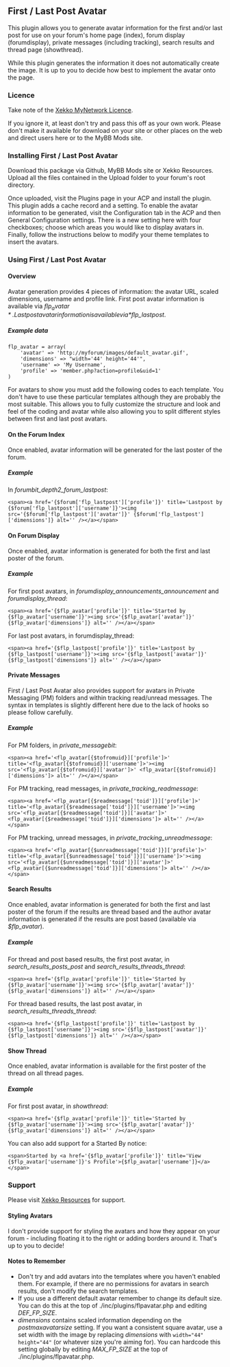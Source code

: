## First / Last Post Avatar
This plugin allows you to generate avatar information for the first and/or last post for use on your forum's home page (index), forum display (forumdisplay), private messages (including tracking), search results and thread page (showthread).

While this plugin generates the information it does not automatically create the image. It is up to you to decide how best to implement the avatar onto the page.


### Licence
Take note of the [Xekko MyNetwork Licence](http://xekko.co.uk/service-licence.html "Xekko MyNetwork Licence").

If you ignore it, at least don't try and pass this off as your own work. Please don't make it available for download on your site or other places on the web and direct users here or to the MyBB Mods site.


### Installing First / Last Post Avatar
Download this package via Github, MyBB Mods site or Xekko Resources. Upload all the files contained in the Upload folder to your forum's root directory.

Once uploaded, visit the Plugins page in your ACP and install the plugin. This plugin adds a cache record and a setting. To enable the avatar information to be generated, visit the Configuration tab in the ACP and then General Configuration settings. There is a new setting here with four checkboxes; choose which areas you would like to display avatars in. Finally, follow the instructions below to modify your theme templates to insert the avatars.


### Using First / Last Post Avatar
#### Overview
Avatar generation provides 4 pieces of information: the avatar URL, scaled dimensions, username and profile link. First post avatar information is available via *$flp_avatar*. Last post avatar information is available via *$flp_lastpost*.

##### Example data
	flp_avatar = array(
		'avatar' => 'http://myforum/images/default_avatar.gif',
		'dimensions' => "width='44' height='44'",
		'username' => 'My Username',
		'profile' => 'member.php?action=profile&uid=1'
	)

For avatars to show you must add the following codes to each template. You don't have to use these particular templates although they are probably the most suitable. This allows you to fully customize the structure and look and feel of the coding and avatar while also allowing you to split different styles between first and last post avatars.


#### On the Forum Index
Once enabled, avatar information will be generated for the last poster of the forum.

##### Example
In *forumbit_depth2_forum_lastpost*:

	<span><a href='{$forum['flp_lastpost']['profile']}' title='Lastpost by {$forum['flp_lastpost']['username']}'><img src='{$forum['flp_lastpost']['avatar']}' {$forum['flp_lastpost']['dimensions']} alt='' /></a></span>


#### On Forum Display
Once enabled, avatar information is generated for both the first and last poster of the forum.

##### Example
For first post avatars, in *forumdisplay_announcements_announcement* and *forumdisplay_thread*:

	<span><a href='{$flp_avatar['profile']}' title='Started by {$flp_avatar['username']}'><img src='{$flp_avatar['avatar']}' {$flp_avatar['dimensions']} alt='' /></a></span>

For last post avatars, in forumdisplay_thread:

	<span><a href='{$flp_lastpost['profile']}' title='Lastpost by {$flp_lastpost['username']}'><img src='{$flp_lastpost['avatar']}' {$flp_lastpost['dimensions']} alt='' /></a></span>


#### Private Messages
First / Last Post Avatar also provides support for avatars in Private Messaging (PM) folders and within tracking read/unread messages. The syntax in templates is slightly different here due to the lack of hooks so please follow carefully.

##### Example
For PM folders, in *private_messagebit*:

	<span><a href='<flp_avatar[{$tofromuid}]['profile']>' title='<flp_avatar[{$tofromuid}]['username']>'><img src='<flp_avatar[{$tofromuid}]['avatar']>' <flp_avatar[{$tofromuid}]['dimensions']> alt='' /></a></span>

For PM tracking, read messages, in *private_tracking_readmessage*:

	<span><a href='<flp_avatar[{$readmessage['toid']}]['profile']>' title='<flp_avatar[{$readmessage['toid']}]['username']>'><img src='<flp_avatar[{$readmessage['toid']}]['avatar']>' <flp_avatar[{$readmessage['toid']}]['dimensions']> alt='' /></a></span>

For PM tracking, unread messages, in *private_tracking_unreadmessage*:

	<span><a href='<flp_avatar[{$unreadmessage['toid']}]['profile']>' title='<flp_avatar[{$unreadmessage['toid']}]['username']>'><img src='<flp_avatar[{$unreadmessage['toid']}]['avatar']>' <flp_avatar[{$unreadmessage['toid']}]['dimensions']> alt='' /></a></span>


#### Search Results
Once enabled, avatar information is generated for both the first and last poster of the forum if the results are thread based and the author avatar information is generated if the results are post based (available via *$flp_avatar*).

##### Example
For thread and post based results, the first post avatar, in *search_results_posts_post* and *search_results_threads_thread*:

	<span><a href='{$flp_avatar['profile']}' title='Started by {$flp_avatar['username']}'><img src='{$flp_avatar['avatar']}' {$flp_avatar['dimensions']} alt='' /></a></span>

For thread based results, the last post avatar, in *search_results_threads_thread*:

	<span><a href='{$flp_lastpost['profile']}' title='Lastpost by {$flp_lastpost['username']}'><img src='{$flp_lastpost['avatar']}' {$flp_lastpost['dimensions']} alt='' /></a></span>


#### Show Thread
Once enabled, avatar information is available for the first poster of the thread on all thread pages.

##### Example
For first post avatar, in *showthread*:

	<span><a href='{$flp_avatar['profile']}' title='Started by {$flp_avatar['username']}'><img src='{$flp_avatar['avatar']}' {$flp_avatar['dimensions']} alt='' /></a></span>

You can also add support for a Started By notice:

	<span>Started by <a href='{$flp_avatar['profile']}' title='View {$flp_avatar['username']}'s Profile'>{$flp_avatar['username']}</a></span>


### Support
Please visit [Xekko Resources](http://resources.xekko.co.uk/forum-11.html "Visit Xekko Resources") for support.

#### Styling Avatars
I don't provide support for styling the avatars and how they appear on your forum - including floating it to the right or adding borders around it. That's up to you to decide!

#### Notes to Remember
* Don't try and add avatars into the templates where you haven't enabled them. For example, if there are no permissions for avatars in search results, don't modify the search templates.
* If you use a different default avatar remember to change its default size. You can do this at the top of ./inc/plugins/flpavatar.php and editing *DEF_FP_SIZE*.
* *dimensions* contains scaled information depending on the *postmaxavatarsize* setting. If you want a consistent square avatar, use a set width with the image by replacing *dimensions* with `width="44" height="44"` (or whatever size you're aiming for). You can hardcode this setting globally by editing *MAX_FP_SIZE* at the top of ./inc/plugins/flpavatar.php.
